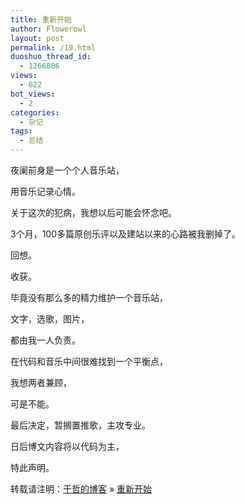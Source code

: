 ```yaml
---
title: 重新开始
author: Flowerowl
layout: post
permalink: /19.html
duoshuo_thread_id:
  - 1266806
views:
  - 622
bot_views:
  - 2
categories:
  - 杂记
tags:
  - 总结
---
```

夜阑前身是一个个人音乐站，

用音乐记录心情。

关于这次的犯病，我想以后可能会怀念吧。

3个月，100多篇原创乐评以及建站以来的心路被我删掉了。

回想。

收获。

毕竟没有那么多的精力维护一个音乐站，

文字，选歌，图片，

都由我一人负责。

在代码和音乐中间很难找到一个平衡点，

我想两者兼顾，

可是不能。

最后决定，暂搁置推歌，主攻专业。

日后博文内容将以代码为主，

特此声明。

转载请注明：[于哲的博客][1] &raquo; [重新开始][2]

 [1]: http://localhost/wordpress
 [2]: http://localhost/wordpress/19.html